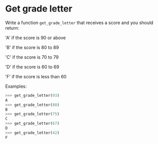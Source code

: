 # Get grade letter

Write a function `get_grade_letter` that receives a score and you should return:

'A' if the score is 90 or above

'B' if the score is 80 to 89

'C' if the score is 70 to 79

'D' if the score is 60 to 69

'F' if the score is less than 60


Examples:

```python
>>> get_grade_letter(93)
A
>>> get_grade_letter(80)
B
>>> get_grade_letter(75)
C
>>> get_grade_letter(67)
D
>>> get_grade_letter(42)
F
```
